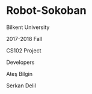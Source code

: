 # Robot-Sokoban

Bilkent University




2017-2018 Fall 




CS102 Project




Developers




Ateş Bilgin





Serkan Delil
